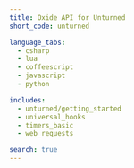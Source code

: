```yaml
---
title: Oxide API for Unturned
short_code: unturned

language_tabs:
  - csharp
  - lua
  - coffeescript
  - javascript
  - python

includes:
  - unturned/getting_started
  - universal_hooks
  - timers_basic
  - web_requests

search: true
---
```


